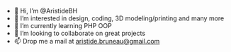 - 👋 Hi, I’m @AristideBH
- 👀 I’m interested in design, coding, 3D modeling/printing and many more
- 🌱 I’m currently learning PHP OOP
- 💞️ I’m looking to collaborate on great projects
- 📫 Drop me a mail at aristide.bruneau@gmail.com

<!---
AristideBH/AristideBH is a ✨ special ✨ repository because its `README.md` (this file) appears on your GitHub profile.
You can click the Preview link to take a look at your changes.
--->
